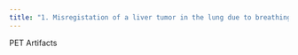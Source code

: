 ```yaml
---
title: "1. Misregistation of a liver tumor in the lung due to breathing -&gt;check raw image.  2. High Attenuation Values &gt;1,000 HU: -IV contrast in subclavian -large venous structures -chest Pacemakers -IV contrast-&gt;uptake on corrected image-&gt;no increased uptake on the raw data"
---
```

PET Artifacts

